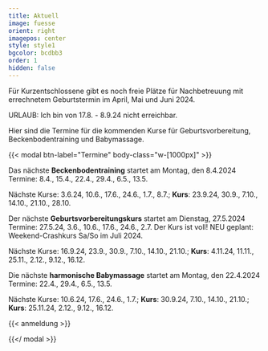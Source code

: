 ```yaml
---
title: Aktuell
image: fuesse
orient: right
imagepos: center
style: style1
bgcolor: bcdbb3
order: 1
hidden: false
---
```

Für Kurzentschlossene gibt es noch freie Plätze für Nachbetreuung mit errechnetem Geburtstermin im April, Mai und Juni 2024.

URLAUB: Ich bin von 17.8. - 8.9.24 nicht erreichbar.

Hier sind die Termine für die kommenden Kurse für Geburtsvorbereitung, Beckenbodentraining und Babymassage.

{{< modal btn-label="Termine" body-class="w-\[1000px]" >}}

Das nächste **Beckenbodentraining** startet am Montag, den 8.4.2024\
Termine: 8.4., 15.4., 22.4., 29.4., 6.5., 13.5. 

Nächste Kurse: 3.6.24, 10.6., 17.6., 24.6., 1.7., 8.7.; **Kurs**: 23.9.24, 30.9., 7.10., 14.10., 21.10., 28.10.

Der nächste **Geburtsvorbereitungskurs** startet am Dienstag, 27.5.2024\
Termine: 27.5.24, 3.6., 10.6., 17.6., 24.6., 2.7. Der Kurs ist voll! NEU geplant: Weekend-Crashkurs Sa/So im Juli 2024. 

Nächste Kurse: 16.9.24, 23.9., 30.9., 7.10., 14.10., 21.10.; **Kurs**: 4.11.24, 11.11., 25.11., 2.12., 9.12., 16.12.

Die nächste **harmonische Babymassage** startet am Montag, den 22.4.2024\
Termine: 22.4., 29.4., 6.5., 13.5. 

Nächste Kurse: 10.6.24, 17.6., 24.6., 1.7.; **Kurs**: 30.9.24, 7.10., 14.10., 21.10.; **Kurs**: 25.11.24, 2.12., 9.12., 16.12.

{{< anmeldung >}}

{{</ modal >}}
